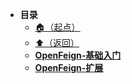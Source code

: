 * **目录**
  * [🏠（起点）](/study/README)
  * [⬆️（返回）](/study/Java后端/04-SpringCloud/README)
  * [**OpenFeign-基础入门**](/study/Java后端/04-SpringCloud/Feign/OpenFeign-基础入门)
  * [**OpenFeign-扩展**](/study/Java后端/04-SpringCloud/Feign/OpenFeign-扩展)